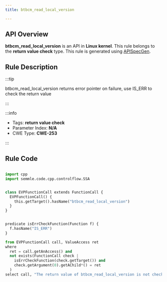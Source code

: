 ```yaml
---
title: btbcm_read_local_version

---
```



## API Overview
**btbcm_read_local_version** is an API in **Linux kernel**. This rule belongs to the **return value check** type. This rule is generated using [APISpecGen](../../tools/APISpecGen).
## Rule Description

:::tip

btbcm_read_local_version returns error pointer on failure, use IS_ERR to check the return value

:::

:::info

- Tags: **return value check**
- Parameter Index: **N/A**
- CWE Type: **CWE-253**

:::

## Rule Code
```python

import cpp
import semmle.code.cpp.controlflow.SSA


class EVPFunctionCall extends FunctionCall {
  EVPFunctionCall() {
    this.getTarget().hasName("btbcm_read_local_version")
  }
}


predicate isErrCheckFunction(Function f) {
  f.hasName("IS_ERR") 
}

from EVPFunctionCall call, ValueAccess ret
where
  ret = call.getAnAccess() and
  not exists(FunctionCall check |
    isErrCheckFunction(check.getTarget()) and
    check.getArgument(0).getAChild*() = ret
  )
select call, "The return value of btbcm_read_local_version is not checked with IS_ERR."
    
```